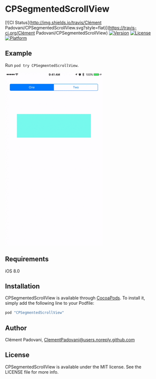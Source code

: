 # CPSegmentedScrollView

[![CI Status](http://img.shields.io/travis/Clément Padovani/CPSegmentedScrollView.svg?style=flat)](https://travis-ci.org/Clément Padovani/CPSegmentedScrollView)
[![Version](https://img.shields.io/cocoapods/v/CPSegmentedScrollView.svg?style=flat)](http://cocoapods.org/pods/CPSegmentedScrollView)
[![License](https://img.shields.io/cocoapods/l/CPSegmentedScrollView.svg?style=flat)](http://cocoapods.org/pods/CPSegmentedScrollView)
[![Platform](https://img.shields.io/cocoapods/p/CPSegmentedScrollView.svg?style=flat)](http://cocoapods.org/pods/CPSegmentedScrollView)

## Example

Run `pod try CPSegmentedScrollView`.

![Example Gif](CPSegmentedScrollView.gif)

## Requirements

iOS 8.0

## Installation

CPSegmentedScrollView is available through [CocoaPods](http://cocoapods.org). To install
it, simply add the following line to your Podfile:

```ruby
pod "CPSegmentedScrollView"
```

## Author

Clément Padovani, ClementPadovani@users.noreply.github.com

## License

CPSegmentedScrollView is available under the MIT license. See the LICENSE file for more info.
